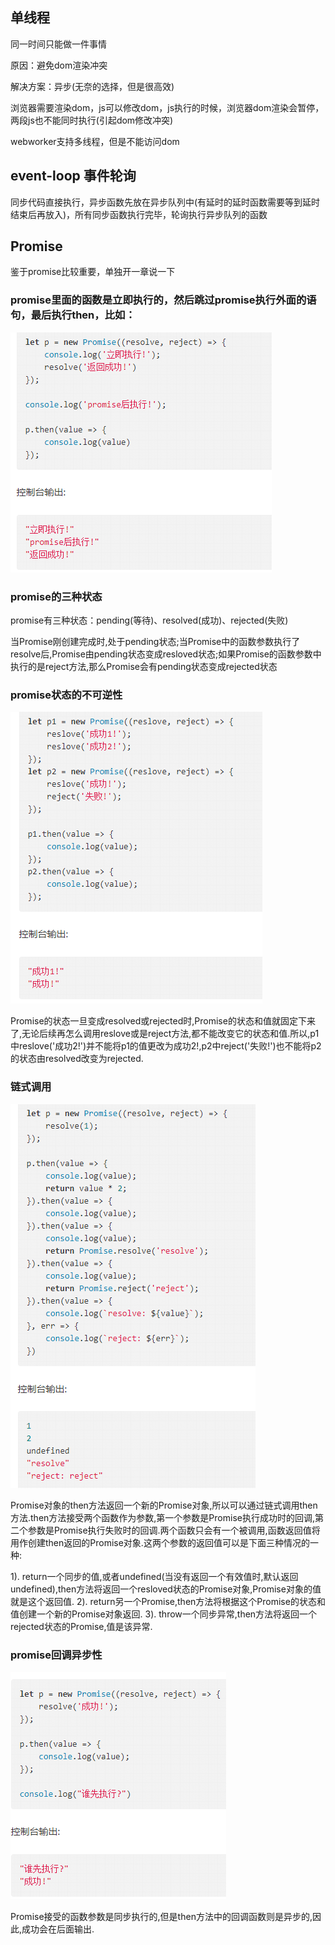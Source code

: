 ## 单线程

同一时间只能做一件事情

原因：避免dom渲染冲突

解决方案：异步(无奈的选择，但是很高效)

浏览器需要渲染dom，js可以修改dom，js执行的时候，浏览器dom渲染会暂停，两段js也不能同时执行(引起dom修改冲突)

webworker支持多线程，但是不能访问dom

## event-loop 事件轮询

同步代码直接执行，异步函数先放在异步队列中(有延时的延时函数需要等到延时结束后再放入)，所有同步函数执行完毕，轮询执行异步队列的函数

## Promise

鉴于promise比较重要，单独开一章说一下

### promise里面的函数是立即执行的，然后跳过promise执行外面的语句，最后执行then，比如：

![Image text](https://github.com/cwzp990/notes/blob/master/images/promise1.png)

### promise的三种状态

promise有三种状态：pending(等待)、resolved(成功)、rejected(失败)

当Promise刚创建完成时,处于pending状态;当Promise中的函数参数执行了resolve后,Promise由pending状态变成resloved状态;如果Promise的函数参数中执行的是reject方法,那么Promise会有pending状态变成rejected状态

### promise状态的不可逆性

![Image text](https://github.com/cwzp990/notes/blob/master/images/promise2.png)

Promise的状态一旦变成resolved或rejected时,Promise的状态和值就固定下来了,无论后续再怎么调用reslove或是reject方法,都不能改变它的状态和值.所以,p1中reslove('成功2!')并不能将p1的值更改为成功2!,p2中reject('失败!')也不能将p2的状态由resolved改变为rejected.

### 链式调用

![Image text](https://github.com/cwzp990/notes/blob/master/images/promise3.png)

Promise对象的then方法返回一个新的Promise对象,所以可以通过链式调用then方法.then方法接受两个函数作为参数,第一个参数是Promise执行成功时的回调,第二个参数是Promise执行失败时的回调.两个函数只会有一个被调用,函数返回值将用作创建then返回的Promise对象.这两个参数的返回值可以是下面三种情况的一种:

1). return一个同步的值,或者undefined(当没有返回一个有效值时,默认返回undefined),then方法将返回一个resloved状态的Promise对象,Promise对象的值就是这个返回值.
2). return另一个Promise,then方法将根据这个Promise的状态和值创建一个新的Promise对象返回.
3). throw一个同步异常,then方法将返回一个rejected状态的Promise,值是该异常.

### promise回调异步性

![Image text](https://github.com/cwzp990/notes/blob/master/images/promise4.png)

Promise接受的函数参数是同步执行的,但是then方法中的回调函数则是异步的,因此,成功会在后面输出.
